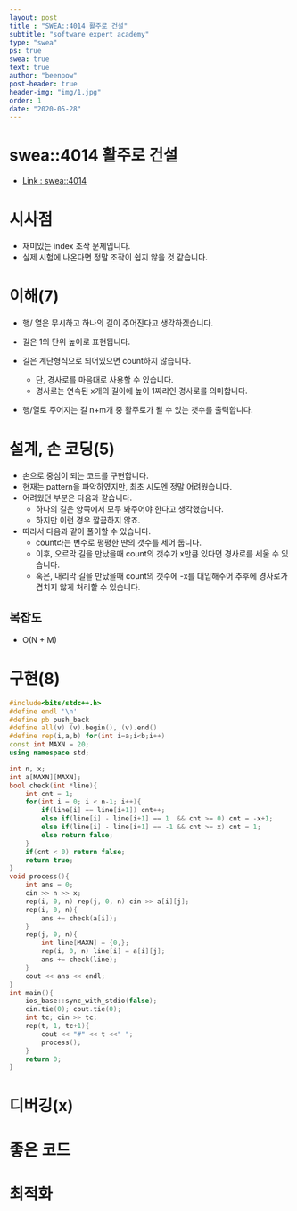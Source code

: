 ```yaml
---
layout: post
title : "SWEA::4014 활주로 건설"
subtitle: "software expert academy"
type: "swea"
ps: true                          
swea: true
text: true
author: "beenpow"
post-header: true
header-img: "img/1.jpg"
order: 1
date: "2020-05-28"
---
```


# swea::4014 활주로 건설
- [Link : swea::4014](https://swexpertacademy.com/main/code/problem/problemDetail.do?contestProbId=AWIeW7FakkUDFAVH)

# 시사점
- 재미있는 index 조작 문제입니다.
- 실제 시험에 나온다면 정말 조작이 쉽지 않을 것 같습니다.

# 이해(7)
- 행/ 열은 무시하고 하나의 길이 주어진다고 생각하겠습니다.
- 길은 1의 단위 높이로 표현됩니다.
- 길은 계단형식으로 되어있으면 count하지 않습니다.
  - 단, 경사로를 마음대로 사용할 수 있습니다.
  - 경사로는 연속된 x개의 길이에 높이 1짜리인 경사로를 의미합니다.

- 행/열로 주어지는 길 n+m개 중 활주로가 될 수 있는 갯수를 출력합니다.

# 설계, 손 코딩(5)
- 손으로 중심이 되는 코드를 구현합니다.
- 현재는 pattern을 파악하였지만, 최초 시도엔 정말 어려웠습니다.
- 어려웠던 부분은 다음과 같습니다.
  - 하나의 길은 양쪽에서 모두 봐주어야 한다고 생각했습니다.
  - 하지만 이런 경우 깔끔하지 않죠.
- 따라서 다음과 같이 풀이할 수 있습니다.
  - count라는 변수로 평평한 딴의 갯수를 세어 둡니다.
  - 이후, 오르막 길을 만났을때 count의 갯수가 x만큼 있다면 경사로를 세울 수 있습니다.
  - 혹은, 내리막 길을 만났을때 count의 갯수에 -x를 대입해주어 추후에 경사로가 겹치지 않게 처리할 수 있습니다.

## 복잡도
- O(N + M)

# 구현(8)

```cpp
#include<bits/stdc++.h>
#define endl '\n'
#define pb push_back
#define all(v) (v).begin(), (v).end()
#define rep(i,a,b) for(int i=a;i<b;i++)
const int MAXN = 20;
using namespace std;

int n, x;
int a[MAXN][MAXN];
bool check(int *line){
    int cnt = 1;
    for(int i = 0; i < n-1; i++){
        if(line[i] == line[i+1]) cnt++;
        else if(line[i] - line[i+1] == 1  && cnt >= 0) cnt = -x+1;
        else if(line[i] - line[i+1] == -1 && cnt >= x) cnt = 1;
        else return false;
    }
    if(cnt < 0) return false;
    return true;
}
void process(){
    int ans = 0;
    cin >> n >> x;
    rep(i, 0, n) rep(j, 0, n) cin >> a[i][j];
    rep(i, 0, n){
        ans += check(a[i]);
    }
    rep(j, 0, n){
        int line[MAXN] = {0,};
        rep(i, 0, n) line[i] = a[i][j];
        ans += check(line);
    }
    cout << ans << endl;
}
int main(){
    ios_base::sync_with_stdio(false);
    cin.tie(0); cout.tie(0);
    int tc; cin >> tc;
    rep(t, 1, tc+1){
        cout << "#" << t <<" ";
        process();
    }
    return 0;
}
```

# 디버깅(x)

# 좋은 코드

# 최적화
